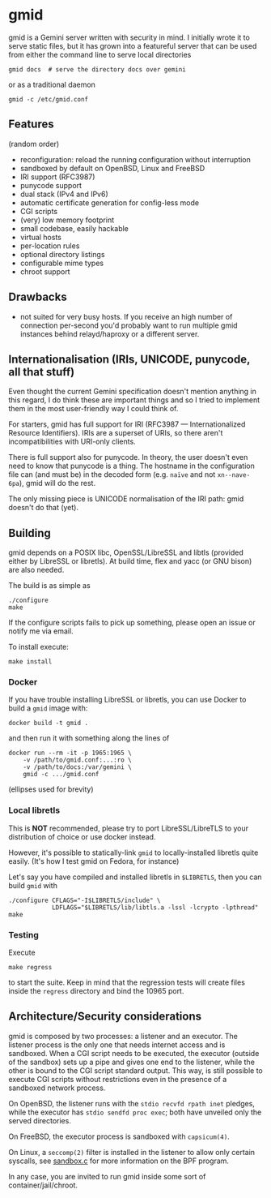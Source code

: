 # gmid

gmid is a Gemini server written with security in mind.  I initially
wrote it to serve static files, but it has grown into a featureful
server that can be used from either the command line to serve local
directories

    gmid docs  # serve the directory docs over gemini

or as a traditional daemon

    gmid -c /etc/gmid.conf


## Features

(random order)

 - reconfiguration: reload the running configuration without interruption
 - sandboxed by default on OpenBSD, Linux and FreeBSD
 - IRI support (RFC3987)
 - punycode support
 - dual stack (IPv4 and IPv6)
 - automatic certificate generation for config-less mode
 - CGI scripts
 - (very) low memory footprint
 - small codebase, easily hackable
 - virtual hosts
 - per-location rules
 - optional directory listings
 - configurable mime types
 - chroot support


## Drawbacks

 - not suited for very busy hosts.  If you receive an high number of
   connection per-second you'd probably want to run multiple gmid
   instances behind relayd/haproxy or a different server.


## Internationalisation (IRIs, UNICODE, punycode, all that stuff)

Even thought the current Gemini specification doesn't mention anything
in this regard, I do think these are important things and so I tried
to implement them in the most user-friendly way I could think of.

For starters, gmid has full support for IRI (RFC3987 —
Internationalized Resource Identifiers).  IRIs are a superset of URIs,
so there aren't incompatibilities with URI-only clients.

There is full support also for punycode.  In theory, the user doesn't
even need to know that punycode is a thing.  The hostname in the
configuration file can (and must be) in the decoded form (e.g. `naïve`
and not `xn--nave-6pa`), gmid will do the rest.

The only missing piece is UNICODE normalisation of the IRI path: gmid
doesn't do that (yet).


## Building

gmid depends on a POSIX libc, OpenSSL/LibreSSL and libtls (provided
either by LibreSSL or libretls).  At build time, flex and yacc (or GNU
bison) are also needed.

The build is as simple as

    ./configure
    make

If the configure scripts fails to pick up something, please open an
issue or notify me via email.

To install execute:

    make install

### Docker

If you have trouble installing LibreSSL or libretls, you can use
Docker to build a `gmid` image with:

    docker build -t gmid .

and then run it with something along the lines of

    docker run --rm -it -p 1965:1965 \
        -v /path/to/gmid.conf:...:ro \
        -v /path/to/docs:/var/gemini \
        gmid -c .../gmid.conf

(ellipses used for brevity)

### Local libretls

This is **NOT** recommended, please try to port LibreSSL/LibreTLS to
your distribution of choice or use docker instead.

However, it's possible to statically-link `gmid` to locally-installed
libretls quite easily.  (It's how I test gmid on Fedora, for instance)

Let's say you have compiled and installed libretls in `$LIBRETLS`,
then you can build `gmid` with

    ./configure CFLAGS="-I$LIBRETLS/include" \
                LDFLAGS="$LIBRETLS/lib/libtls.a -lssl -lcrypto -lpthread"
    make

### Testing

Execute

    make regress

to start the suite.  Keep in mind that the regression tests will
create files inside the `regress` directory and bind the 10965 port.


## Architecture/Security considerations

gmid is composed by two processes: a listener and an executor.  The
listener process is the only one that needs internet access and is
sandboxed.  When a CGI script needs to be executed, the executor
(outside of the sandbox) sets up a pipe and gives one end to the
listener, while the other is bound to the CGI script standard output.
This way, is still possible to execute CGI scripts without
restrictions even in the presence of a sandboxed network process.

On OpenBSD, the listener runs with the `stdio recvfd rpath inet`
pledges, while the executor has `stdio sendfd proc exec`; both have
unveiled only the served directories.

On FreeBSD, the executor process is sandboxed with `capsicum(4)`.

On Linux, a `seccomp(2)` filter is installed in the listener to allow
only certain syscalls, see [sandbox.c](sandbox.c) for more information
on the BPF program.

In any case, you are invited to run gmid inside some sort of
container/jail/chroot.
